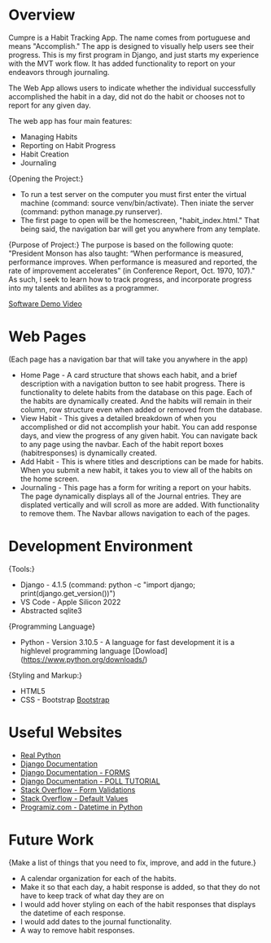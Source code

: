 # Overview

Cumpre is a Habit Tracking App. The name comes from portuguese and means "Accomplish." The app is designed to visually help users see their progress. This is my first program in Django, and just starts my experience with the MVT work flow. It has added functionality to report on your endeavors through journaling.

The Web App allows users to indicate whether the individual successfully accomplished the habit in a day, did not do the habit or chooses not to report for any given day. 

The web app has four main features:
* Managing Habits
* Reporting on Habit Progress
* Habit Creation
* Journaling

{Opening the Project:}
* To run a test server on the computer you must first enter the virtual machine (command: source venv/bin/activate). Then iniate the server (command: python manage.py runserver).
* The first page to open will be the homescreen, "habit_index.html." That being said, the navigation bar will get you anywhere from any template.

{Purpose of Project:}
The purpose is based on the following quote: "President Monson has also taught: “When performance is measured, performance improves. When performance is measured and reported, the rate of improvement accelerates” (in Conference Report, Oct. 1970, 107)." As such, I seek to learn how to track progress, and incorporate progress into my talents and abilites as a programmer. 

[Software Demo Video](https://youtu.be/VP4-b9oGAKg)

# Web Pages

(Each page has a navigation bar that will take you anywhere in the app)
* Home Page - A card structure that shows each habit, and a brief description with a navigation button to see habit progress. There is functionality to delete habits from the database on this page. Each of the habits are dynamically created. And the habits will remain in their column, row structure even when added or removed from the database.
* View Habit - This gives a detailed breakdown of when you accomplished or did not accomplish your habit. You can add response days, and view the progress of any given habit. You can navigate back to any page using the navbar. Each of the habit report boxes (habitresponses) is dynamically created. 
* Add Habit - This is where titles and descriptions can be made for habits. When you submit a new habit, it takes you to view all of the habits on the home screen.
* Journaling - This page has a form for writing a report on your habits. The page dynamically displays all of the Journal entries. They are displated vertically and will scroll as more are added. With functionality to remove them. The Navbar allows navigation to each of the pages. 


# Development Environment

{Tools:}
* Django - 4.1.5 (command: python -c "import django; print(django.get_version())")
* VS Code - Apple Silicon 2022
* Abstracted sqlite3 

{Programming Language}
* Python - Version 3.10.5 - A language for fast development it is a highlevel programming language [Dowload] (https://www.python.org/downloads/)

{Styling and Markup:}
* HTML5
* CSS - Bootstrap [Bootstrap](https://getbootstrap.com)

# Useful Websites

* [Real Python](https://realpython.com/get-started-with-django-1/)
* [Django Documentation](https://docs.djangoproject.com/en/4.1/)
* [Django Documentation - FORMS](https://docs.djangoproject.com/en/4.1/topics/forms/)
* [Django Documentation - POLL TUTORIAL](https://docs.djangoproject.com/en/4.1/intro/tutorial01/)
* [Stack Overflow - Form Validations](https://stackoverflow.com/questions/5516437/django-form-has-no-errors-but-form-is-valid-doesnt-validate)
* [Stack Overflow - Default Values](https://stackoverflow.com/questions/604266/django-set-default-form-values)
* [Programiz.com - Datetime in Python ](https://www.programiz.com/python-programming/datetime/current-datetime)

# Future Work

{Make a list of things that you need to fix, improve, and add in the future.}
* A calendar organization for each of the habits.
* Make it so that each day, a habit response is added, so that they do not have to keep track of what day they are on
* I would add hover styling on each of the habit responses that displays the datetime of each response.
* I would add dates to the journal functionality.
* A way to remove habit responses.